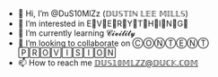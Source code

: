 - 👋 Hi, I’m 
@DuS10MlZz (𝔻𝕌𝕊𝕋𝕀ℕ 𝕃𝔼𝔼 𝕄𝕀𝕃𝕃𝕊)
- 👀 I’m interested in 
E⃦V⃦E⃦R⃦Y⃦T⃦H⃦I⃦N⃦G⃦
- 🌱 I’m currently learning 
𝓒𝓲𝓿𝓲𝓵𝓲𝓽𝔂
- 💞️ I’m looking to collaborate on 
ⒸⓄⓃⓉⒺⓃⓉ 🄿🅁🄾🅅🄸🅂🄸🄾🄽
- 📫 How to reach me 
𝔻𝕌𝕊𝟙𝟘𝕄𝕃ℤℤ@𝔻𝕌ℂ𝕂.ℂ𝕆𝕄

<!---
DuS10MlZz/DuS10MlZz is a ✨ special ✨ repository because its `README.md` (this file) appears on your GitHub profile.
You can click the Preview link to take a look at your changes.
--->
